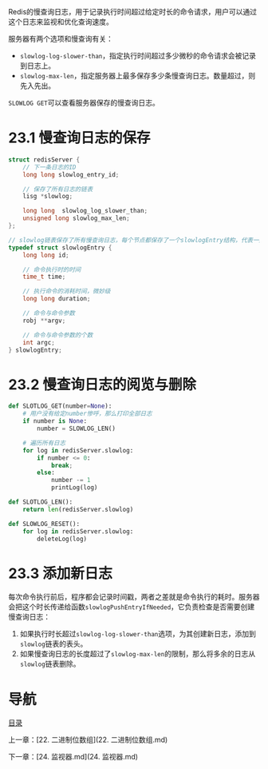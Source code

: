 Redis的慢查询日志，用于记录执行时间超过给定时长的命令请求，用户可以通过这个日志来监视和优化查询速度。

服务器有两个选项和慢查询有关：

- `slowlog-log-slower-than`，指定执行时间超过多少微秒的命令请求会被记录到日志上。
- `slowlog-max-len`，指定服务器上最多保存多少条慢查询日志。数量超过，则先入先出。

`SLOWLOG GET`可以查看服务器保存的慢查询日志。

# 23.1 慢查询日志的保存

```c
struct redisServer {
    // 下一条日志的ID
    long long slowlog_entry_id; 

    // 保存了所有日志的链表
    lisg *slowlog;

    long long  slowlog_log_slower_than;
    unsigned long slowlog_max_len;
};

// slowlog链表保存了所有慢查询日志，每个节点都保存了一个slowlogEntry结构，代表一条日志
typedef struct slowlogEntry {
    long long id;

    // 命令执行时的时间
    time_t time;

    // 执行命令的消耗时间，微妙级
    long long duration;

    // 命令与命令参数
    robj **argv;

    // 命令与命令参数的个数
    int argc;
} slowlogEntry;
```

# 23.2 慢查询日志的阅览与删除

```python
def SLOTLOG_GET(number=None):
    # 用户没有给定number惨呼，那么打印全部日志
    if number is None:
        number = SLOWLOG_LEN()

    # 遍历所有日志
    for log in redisServer.slowlog:
        if number <= 0:
            break;
        else:
            number -= 1
            printLog(log)

def SLOTLOG_LEN():
    return len(redisServer.slowlog)

def SLOWLOG_RESET():
    for log in redisServer.slowlog:
        deleteLog(log)
```

# 23.3 添加新日志

每次命令执行前后，程序都会记录时间戳，两者之差就是命令执行的耗时。服务器会把这个时长传递给函数`slowlogPushEntryIfNeeded`，它负责检查是否需要创建慢查询日志：

1. 如果执行时长超过`slowlog-log-slower-than`选项，为其创建新日志，添加到`slowlog`链表的表头。
2. 如果慢查询日志的长度超过了`slowlog-max-len`的限制，那么将多余的日志从`slowlog`链表删除。

# 导航

[目录](README.md)

上一章：[22. 二进制位数组](22. 二进制位数组.md)

下一章：[24. 监视器.md](24. 监视器.md)
